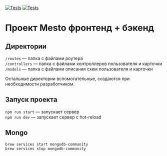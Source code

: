 [![Tests](../../actions/workflows/tests-13-sprint.yml/badge.svg)](../../actions/workflows/tests-13-sprint.yml)
[![Tests](../../actions/workflows/tests-14-sprint.yml/badge.svg)](../../actions/workflows/tests-14-sprint.yml)

# Проект Mesto фронтенд + бэкенд

## Директории

`/routes` — папка с файлами роутера  
`/controllers` — папка с файлами контроллеров пользователя и карточки  
`/models` — папка с файлами описания схем пользователя и карточки

Остальные директории вспомогательные, 
создаются при необходимости разработчиком.

## Запуск проекта

`npm run start` — запускает сервер  
`npm run dev` — запускает сервер с hot-reload

## Mongo

```shell
brew services start mongodb-community
brew services stop mongodb-community
```
